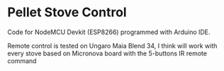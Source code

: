 # Pellet Stove Control

Code for NodeMCU Devkit (ESP8266) programmed with Arduino IDE.

Remote control is tested on Ungaro Maia Blend 34, I think will work with every stove based on Micronova board with the 5-buttons IR remote command
